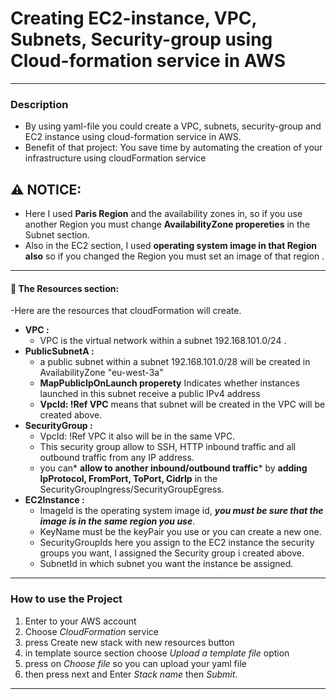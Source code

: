 # Creating EC2-instance, VPC, Subnets, Security-group using Cloud-formation service in AWS

------------
### Description
- By using yaml-file you could create a VPC, subnets, security-group and EC2 instance using cloud-formation service in AWS.
- Benefit of that project: 
	You save time by automating the creation of your infrastructure using cloudFormation service  
	
## :warning:  NOTICE:
-  Here I used **Paris Region** and the availability zones in, so if you use another Region you must change **AvailabilityZone propereties** in the Subnet section.
- Also in the EC2 section, I used **operating system image in that Region also** so if you changed the Region you must set an image of that region .


------------


#### 📝 The Resources section:
-Here are the resources that cloudFormation will create.
- **VPC :**
  - VPC is the virtual network within a subnet 192.168.101.0/24 .
- **PublicSubnetA :**
	-  a public subnet within a subnet 192.168.101.0/28 will be created in AvailabilityZone "eu-west-3a"
	- **MapPublicIpOnLaunch properety** Indicates whether instances launched in this subnet receive a public IPv4 address
	- **VpcId: !Ref VPC** means that subnet will be created in the VPC will be created above.
- **SecurityGroup :**
	- VpcId: !Ref VPC it also will be in the same VPC.
	- This security group allow to  SSH, HTTP inbound traffic and all outbound traffic from any IP address. 
	-  you can* **allow to another inbound/outbound traffic*** by **adding IpProtocol, FromPort, ToPort, CidrIp** in the SecurityGroupIngress/SecurityGroupEgress.
- **EC2Instance :**
	 - ImageId is the operating system image id, ***you must be sure that the image is in the same region you use***. 
	 - KeyName must be the keyPair you use or you can create a new one.
	 - SecurityGroupIds here you assign to the EC2 instance the security groups you want, 
I assigned the Security group i created above.
	 -  SubnetId in which subnet you want the instance be assigned.
   
------------
### How to use the Project

1. Enter to your AWS account
2. Choose *CloudFormation* service
3. press Create new stack with new resources button
4. in template source section choose *Upload a template file* option
5.  press on  *Choose file* so you can upload your yaml file
6. then press next and Enter *Stack name* then *Submit*.

------------
